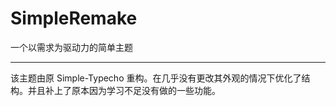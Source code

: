 # SimpleRemake
一个以需求为驱动力的简单主题

---  

该主题由原 Simple-Typecho 重构。在几乎没有更改其外观的情况下优化了结构。并且补上了原本因为学习不足没有做的一些功能。
